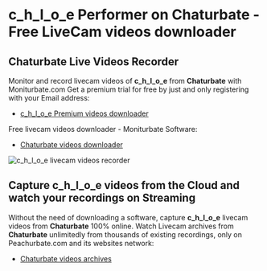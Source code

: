 # c_h_l_o_e Performer on Chaturbate - Free LiveCam videos downloader

## Chaturbate Live Videos Recorder

Monitor and record livecam videos of **c_h_l_o_e** from **Chaturbate** with Moniturbate.com
Get a premium trial for free by just and only registering with your Email address:
* [c_h_l_o_e Premium videos downloader](https://moniturbate.com/request-demo-licence-key.html)

Free livecam videos downloader - Moniturbate Software:
* [Chaturbate videos downloader](https://moniturbate.com/moniturbate-download-software.html)

![c_h_l_o_e livecam videos recorder](https://peachurnet.com/templates/moniturbate-software.png)


## Capture c_h_l_o_e videos from the Cloud and watch your recordings on Streaming

Without the need of downloading a software, capture **c_h_l_o_e** livecam videos from **Chaturbate** 100% online.
Watch Livecam archives from **Chaturbate** unlimitedly from thousands of existing recordings, only on Peachurbate.com and its websites network:
* [Chaturbate videos archives](https://peachurnet.com/)